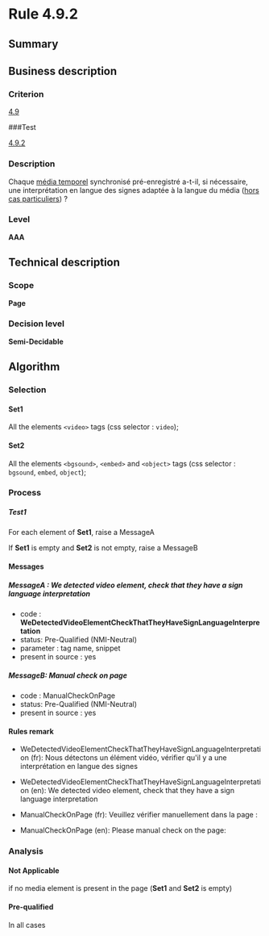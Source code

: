 # Rule 4.9.2

## Summary

## Business description

### Criterion

[4.9](http://references.modernisation.gouv.fr/rgaa/criteres.html#crit-4-9)

###Test

[4.9.2](http://references.modernisation.gouv.fr/rgaa/criteres.html#test-4-9-2)

### Description

Chaque <a href="http://references.modernisation.gouv.fr/rgaa/glossaire.html#mdia-temporel-type-son-vido-et-synchronis">m&eacute;dia temporel</a> synchronis&eacute; pr&eacute;-enregistr&eacute; a-t-il, si n&eacute;cessaire, une interpr&eacute;tation en langue des signes adapt&eacute;e &agrave; la langue du m&eacute;dia (<a href="http://references.modernisation.gouv.fr/rgaa/cas-particuliers.html#cp-4-1,4-2,4-3,4-5,4-7,4-9,4-11,4-13" title="Cas particuliers pour le crit&egrave;re 4.9">hors cas particuliers</a>) ?

### Level

**AAA**

## Technical description

### Scope

**Page**

### Decision level

**Semi-Decidable**

## Algorithm

### Selection

#### Set1

All the elements `<video>` tags (css selector : `video`);

#### Set2

All the elements `<bgsound>`, `<embed>` and `<object>` tags (css selector : `bgsound`, `embed`, `object`);

### Process

##### Test1

For each element of **Set1**, raise a MessageA

If **Set1** is empty and **Set2** is not empty, raise a MessageB

#### Messages

##### MessageA : We detected video element, check that they have a sign language interpretation

-    code : **WeDetectedVideoElementCheckThatTheyHaveSignLanguageInterpretation** 
-    status: Pre-Qualified (NMI-Neutral)
-    parameter : tag name, snippet
-    present in source : yes

##### MessageB: Manual check on page

-   code : ManualCheckOnPage
-   status: Pre-Qualified (NMI-Neutral)
-   present in source : yes

#### Rules remark

 * WeDetectedVideoElementCheckThatTheyHaveSignLanguageInterpretation (fr): Nous d&eacute;tectons un &eacute;l&eacute;ment vid&eacute;o, v&eacute;rifier qu'il y a une interpr&eacute;tation en langue des signes
 * WeDetectedVideoElementCheckThatTheyHaveSignLanguageInterpretation (en): We detected video element, check that they have a sign language interpretation

 * ManualCheckOnPage (fr): Veuillez v&eacute;rifier manuellement dans la page :
 * ManualCheckOnPage (en): Please manual check on the page:

### Analysis

#### Not Applicable

if no media element is present in the page (**Set1** and **Set2** is empty)

#### Pre-qualified

In all cases
